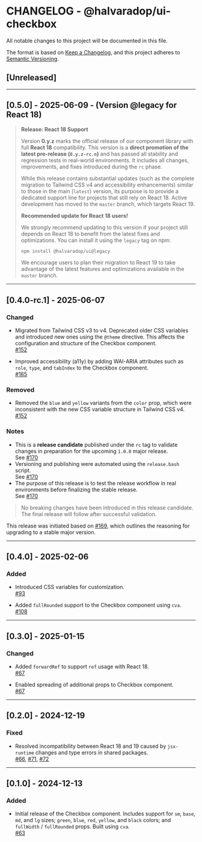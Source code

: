# CHANGELOG - @halvaradop/ui-checkbox

All notable changes to this project will be documented in this file.

The format is based on [Keep a Changelog](https://keepachangelog.com/en/1.1.0/),
and this project adheres to [Semantic Versioning](https://semver.org/spec/v2.0.0.html).

## [Unreleased]

---

## [0.5.0] - 2025-06-09 - (Version @legacy for React 18)

> **Release: React 18 Support**
>
> Version **0.y.z** marks the official release of our component library with full **React 18** compatibility. This version is a **direct promotion of the latest pre-release (`0.y.z-rc.n`)** and has passed all stability and regression tests in real-world environments. It includes all changes, improvements, and fixes introduced during the `rc` phase.
>
> While this release contains substantial updates (such as the complete migration to Tailwind CSS v4 and accessibility enhancements) similar to those in the main (`latest`) version, its purpose is to provide a dedicated support line for projects that still rely on React 18. Active development has moved to the `master` branch, which targets React 19.
>
> **Recommended update for React 18 users!**
>
> We strongly recommend updating to this version if your project still depends on React 18 to benefit from the latest fixes and optimizations. You can install it using the `legacy` tag on npm:
>
> ```bash
> npm install @halvaradop/ui@legacy
> ```
>
> We encourage users to plan their migration to React 19 to take advantage of the latest features and optimizations available in the `master` branch.

---

## [0.4.0-rc.1] - 2025-06-07

### Changed

- Migrated from Tailwind CSS v3 to v4. Deprecated older CSS variables and introduced new ones using the `@theme` directive. This affects the configuration and structure of the Checkbox component.  
  [#152](https://github.com/halvaradop/ui/pull/152)

- Improved accessibility (a11y) by adding WAI-ARIA attributes such as `role`, `type`, and `tabIndex` to the Checkbox component.  
  [#165](https://github.com/halvaradop/ui/pull/165)

### Removed

- Removed the `blue` and `yellow` variants from the `color` prop, which were inconsistent with the new CSS variable structure in Tailwind CSS v4.  
  [#152](https://github.com/halvaradop/ui/pull/152)

### Notes

- This is a **release candidate** published under the `rc` tag to validate changes in preparation for the upcoming `1.0.0` major release.  
  See [#170](https://github.com/halvaradop/ui/pull/170)
- Versioning and publishing were automated using the `release.bash` script.  
  See [#170](https://github.com/halvaradop/ui/pull/170)
- The purpose of this release is to test the release workflow in real environments before finalizing the stable release.  
  See [#170](https://github.com/halvaradop/ui/pull/170)

> No breaking changes have been introduced in this release candidate.  
> The final release will follow after successful validation.

This release was initiated based on [#169](https://github.com/halvaradop/ui/issues/169), which outlines the reasoning for upgrading to a stable major version.

---

## [0.4.0] - 2025-02-06

### Added

- Introduced CSS variables for customization.  
  [#93](https://github.com/halvaradop/ui/pull/93)

- Added `fullRounded` support to the Checkbox component using `cva`.  
  [#108](https://github.com/halvaradop/ui/pull/108)

---

## [0.3.0] - 2025-01-15

### Changed

- Added `forwardRef` to support `ref` usage with React 18.  
  [#67](https://github.com/halvaradop/ui/pull/67)

- Enabled spreading of additional props to Checkbox component.  
  [#67](https://github.com/halvaradop/ui/pull/67)

---

## [0.2.0] - 2024-12-19

### Fixed

- Resolved incompatibility between React 18 and 19 caused by `jsx-runtime` changes and type errors in shared packages.  
  [#66](https://github.com/halvaradop/ui/issues/66), [#71](https://github.com/halvaradop/ui/pull/71), [#72](https://github.com/halvaradop/ui/pull/72)

---

## [0.1.0] - 2024-12-13

### Added

- Initial release of the Checkbox component. Includes support for `sm`, `base`, `md`, and `lg` sizes; `green`, `blue`, `red`, `yellow`, and `black` colors; and `fullWidth` / `fullRounded` props. Built using `cva`.  
  [#63](https://github.com/halvaradop/ui/pull/63)
